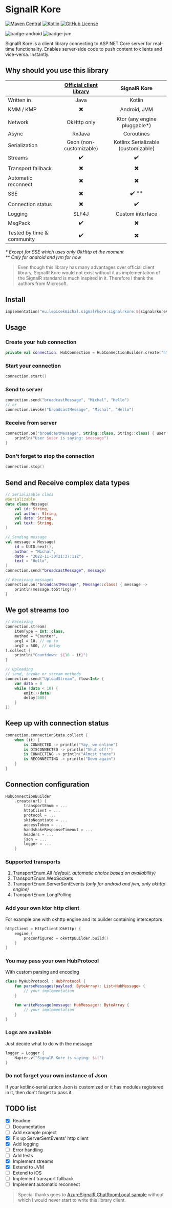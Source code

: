 # SignalR Kore

[![Maven Central](https://img.shields.io/maven-central/v/eu.lepicekmichal.signalrkore/signalrkore)](https://mvnrepository.com/artifact/eu.lepicekmichal.signalrkore)
[![Kotlin](https://img.shields.io/badge/kotlin-1.7.20-blue.svg?logo=kotlin)](http://kotlinlang.org)
[![GitHub License](https://img.shields.io/badge/license-Apache%20License%202.0-blue.svg?style=flat)](http://www.apache.org/licenses/LICENSE-2.0)

![badge-android](http://img.shields.io/badge/platform-android-6EDB8D.svg?style=flat)
![badge-jvm](http://img.shields.io/badge/platform-jvm-DB413D.svg?style=flat)

SignalR Kore is a client library connecting to ASP.NET Core server for real-time functionality. Enables server-side code to push content to
clients and vice-versa. Instantly.

## Why should you use **this** library

|                            | [Official client library](https://learn.microsoft.com/en-us/aspnet/core/signalr/java-client) |            SignalR Kore             |
|:---------------------------|:--------------------------------------------------------------------------------------------:|:-----------------------------------:|
| Written in                 |                                             Java                                             |               Kotlin                |
| KMM / KMP                  |                                   :heavy_multiplication_x:                                   |            Android, JVM             |
| Network                    |                                         OkHttp only                                          |    Ktor (any engine pluggable*)     |
| Async                      |                                            RxJava                                            |             Coroutines              |
| Serialization              |                                   Gson (non-customizable)                                    | Kotlinx Serializable (customizable) |
| Streams                    |                                      :heavy_check_mark:                                      |         :heavy_check_mark:          |
| Transport fallback         |                                   :heavy_multiplication_x:                                   |      :heavy_multiplication_x:       |
| Automatic reconnect        |                                   :heavy_multiplication_x:                                   |      :heavy_multiplication_x:       |
| SSE                        |                                   :heavy_multiplication_x:                                   |        :heavy_check_mark: **        |
| Connection status          |                                   :heavy_multiplication_x:                                   |         :heavy_check_mark:          |
| Logging                    |                                            SLF4J                                             |          Custom interface           |
| MsgPack                    |                                      :heavy_check_mark:                                      |      :heavy_multiplication_x:       |
| Tested by time & community |                                      :heavy_check_mark:                                      |      :heavy_multiplication_x:       |

_* Except for SSE which uses only OkHttp at the moment_   
_** Only for android and jvm for now_

> Even though this library has many advantages over official client library, SignalR Kore would not exist without it as implementation
> of the SignalR standard is much inspired in it. Therefore I thank the authors from Microsoft.

## Install

```kotlin
implementation("eu.lepicekmichal.signalrkore:signalrkore:${signalrkoreVersion}")
```

## Usage

### Create your hub connection

```kotlin
private val connection: HubConnection = HubConnectionBuilder.create("http://localhost:5000/chat")
```

### Start your connection

```kotlin
connection.start()
```

### Send to server

```kotlin
connection.send("broadcastMessage", "Michal", "Hello")
// or 
connection.invoke("broadcastMessage", "Michal", "Hello")
```

### Receive from server

```kotlin
connection.on("broadcastMessage", String::class, String::class) { user, message ->
    println("User $user is saying: $message")
}
```

### Don't forget to stop the connection

```kotlin
connection.stop()
```

## Send and Receive complex data types

```kotlin
// Serializable class
@Serializable
data class Message(
    val id: String,
    val author: String,
    val date: String,
    val text: String,
)

// Sending message
val message = Message(
    id = UUID.next(),
    author = "Michal",
    date = "2022-11-30T21:37:11Z",
    text = "Hello",
)
connection.send("broadcastMessage", message)

// Receiving messages
connection.on("broadcastMessage", Message::class) { message ->
    println(message.toString())
}
```

## We got streams too

```kotlin
// Receiving
connection.stream(
    itemType = Int::class,
    method = "Counter",
    arg1 = 10, // up to
    arg2 = 500, // delay
).collect {
    println("Countdown: ${10 - it}")
}

// Uploading
// send, invoke or stream methods
connection.send("UploadStream", flow<Int> {
    var data = 0
    while (data < 10) {
        emit(++data)
        delay(500)
    }
})
```

## Keep up with connection status

```kotlin
connection.connectionState.collect {
    when (it) {
        is CONNECTED -> println("Yay, we online")
        is DISCONNECTED -> println("Shut off!")
        is CONNECTING -> println("Almost there")
        is RECONNECTING -> println("Down again")
    }
} 
```

## Connection configuration

```kotlin
HubConnectionBuilder
    .create(url) {
        transportEnum = ...
        httpClient = ...
        protocol = ...
        skipNegotiate = ...
        accessToken = ...
        handshakeResponseTimeout = ...
        headers = ...
        json = ...
        logger = ...
    }
```

### Supported transports

1. TransportEnum.All _(default, automatic choice based on availability)_
2. TransportEnum.WebSockets
3. TransportEnum.ServerSentEvents _(only for android and jvm, only okhttp engine)_
4. TransportEnum.LongPolling

### Add your own ktor http client

For example one with okhttp engine and its builder containing interceptors

```kotlin
httpClient = HttpClient(OkHttp) {
    engine {
        preconfigured = okHttpBuilder.build()
    }
}
```

### You may pass your own HubProtocol

With custom parsing and encoding

```kotlin
class MyHubProtocol : HubProtocol {
    fun parseMessages(payload: ByteArray): List<HubMessage> {
        // your implementation
    }

    fun writeMessage(message: HubMessage): ByteArray {
        // your implementation
    }
}
```

### Logs are available

Just decide what to do with the message

```kotlin
logger = Logger {
    Napier.v("SignalR Kore is saying: $it")
}
```

### Do not forget your own instance of Json

If your kotlinx-serialization Json is customized or it has modules registered in it, then don't forget to pass it.

## TODO list

- [x] Readme
- [ ] Documentation
- [ ] Add example project
- [x] Fix up ServerSentEvents' http client
- [x] Add logging
- [ ] Error handling
- [ ] Add tests
- [x] Implement streams
- [x] Extend to JVM
- [ ] Extend to iOS
- [ ] Implement transport fallback
- [ ] Implement automatic reconnect

> Special thanks goes to [AzureSignalR ChatRoomLocal sample](https://github.com/aspnet/AzureSignalR-samples/tree/main/samples/ChatRoomLocal)
> without which I would never start to write this library client.